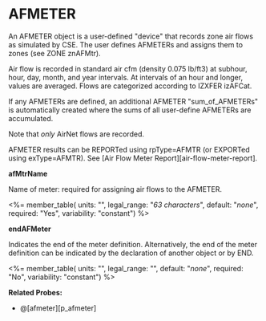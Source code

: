 # AFMETER

An AFMETER object is a user-defined "device" that records zone air flows as simulated by CSE. The user defines AFMETERs and assigns them to zones (see ZONE znAFMtr).

Air flow is recorded in standard air cfm (density 0.075 lb/ft3) at subhour, hour, day, month, and year intervals. At intervals of an hour and longer, values are averaged. Flows are categorized according to IZXFER izAFCat.

If any AFMETERs are defined, an additional AFMETER "sum_of_AFMETERs" is automatically created where the sums of all user-define AFMETERs are accumulated.

Note that _only_ AirNet flows are recorded.

AFMETER results can be REPORTed using rpType=AFMTR (or EXPORTed using exType=AFMTR). See [Air Flow Meter Report][air-flow-meter-report].

**afMtrName**

Name of meter: required for assigning air flows to the AFMETER.

<%= member_table(
units: "",
legal_range: "_63 characters_",
default: "_none_",
required: "Yes",
variability: "constant")
%>

**endAFMeter**

Indicates the end of the meter definition. Alternatively, the end of the meter definition can be indicated by the declaration of another object or by END.

<%= member_table(
units: "",
legal_range: "",
default: "_none_",
required: "No",
variability: "constant")
%>

**Related Probes:**

- @[afmeter][p_afmeter]
